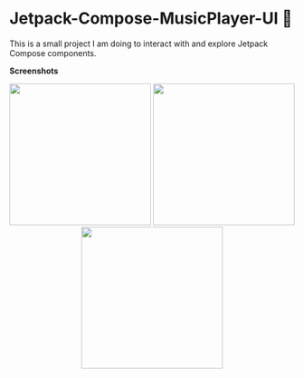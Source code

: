 # Jetpack-Compose-MusicPlayer-UI 🎵

This is a small project I am doing to interact with and explore Jetpack Compose components.

**Screenshots**

<p align="center">
  <img src="https://user-images.githubusercontent.com/59829833/144233196-73631d0c-d0a7-405b-a2a5-c476a5b652ab.jpg" width="250"/>
  <img src="https://user-images.githubusercontent.com/59829833/144233533-e4768715-6d7c-4dc9-a3b6-ba4bb10cbc4a.jpg" width="250"/>
  <img src="https://user-images.githubusercontent.com/59829833/144233779-7d0f7e27-bad4-4c52-bc20-73f13a1b4f84.jpg" width="250"/>
</p>

